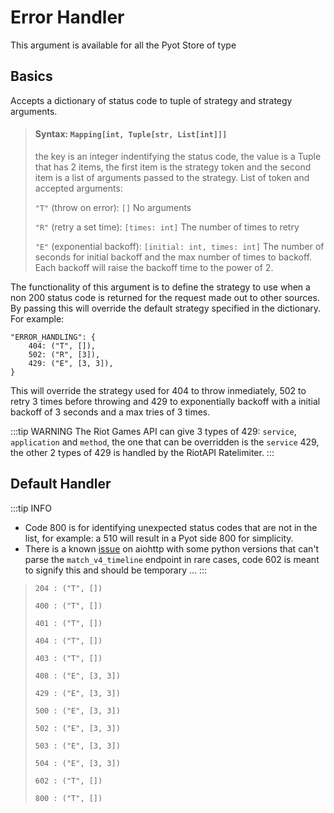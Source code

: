 # Error Handler

This argument is available for all the Pyot Store of type <Badge text="Pyot Source" vertical="middle" />

## Basics
Accepts a dictionary of status code to tuple of strategy and strategy arguments.

>#### Syntax: `Mapping[int, Tuple[str, List[int]]]`
> the key is an integer indentifying the status code, the value is a Tuple that has 2 items, the first item is the strategy token and the second item is a list of arguments passed to the strategy. List of token and accepted arguments:
>
> `"T"` (throw on error): `[]` No arguments
>
> `"R"` (retry a set time): `[times: int]` The number of times to retry
>
> `"E"` (exponential backoff): `[initial: int, times: int]` The number of seconds for initial backoff and the max number of times to backoff. Each backoff will raise the backoff time to the power of 2.

The functionality of this argument is to define the strategy to use when a non 200 status code is returned for the request made out to other sources. By passing this will override the default strategy specified in the dictionary. For example:

```python{2,3,4}
"ERROR_HANDLING": {
    404: ("T", []),
    502: ("R", [3]),
    429: ("E", [3, 3]),
}
```
This will override the strategy used for 404 to throw inmediately, 502 to retry 3 times before throwing and 429 to exponentially backoff with a initial backoff of 3 seconds and a max tries of 3 times.

:::tip WARNING
The Riot Games API can give 3 types of 429: `service`, `application` and `method`, the one that can be overridden is the `service` 429, the other 2 types of 429 is handled by the RiotAPI Ratelimiter.
:::

## Default Handler

:::tip INFO
- Code 800 is for identifying unexpected status codes that are not in the list, for example: a 510 will result in a Pyot side 800 for simplicity.
- There is a known [issue](https://github.com/aio-libs/aiohttp/issues/3904) on aiohttp with some python versions that can't parse the `match_v4_timeline` endpoint in rare cases, code 602 is meant to signify this and should be temporary ...
:::

>`204 : ("T", [])`
>
>`400 : ("T", [])`
>
>`401 : ("T", [])`
>
>`404 : ("T", [])`
>
>`403 : ("T", [])`
>
>`408 : ("E", [3, 3])`
>
>`429 : ("E", [3, 3])`
>
>`500 : ("E", [3, 3])`
>
>`502 : ("E", [3, 3])`
>
>`503 : ("E", [3, 3])`
>
>`504 : ("E", [3, 3])`
>
>`602 : ("T", [])`
>
>`800 : ("T", [])`
